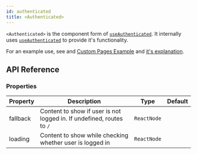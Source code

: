 ```yaml
---
id: authenticated
title: <Authenticated>
---
```


`<Authenticated>` is the component form of [`useAuthenticated`][useAuthenticated]. It internally uses [`useAuthenticated`][useAuthenticated] to provide it's functionality.

For an example use, see  and [Custom Pages Example][Custom Pages Example] and [it's explanation][Custom Pages Explanation].

## API Reference

### Properties

| Property | Description                                                           | Type        | Default |
| -------- | --------------------------------------------------------------------- | ----------- | ------- |
| fallback | Content to show if user is not logged in. If undefined, routes to `/` | `ReactNode` |         |
| loading  | Content to show while checking whether user is logged in              | `ReactNode` |         |

[useAuthenticated]: /api-references/hooks/auth/useAuthenticated.md
[Custom Pages Explanation]: /guides-and-concepts/custom-pages.md#authenticated-custom-pages
[Custom Pages Example]: /examples/custom-pages.md